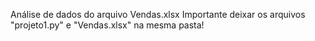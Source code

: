 Análise de dados do arquivo Vendas.xlsx
Importante deixar os arquivos "projeto1.py" e "Vendas.xlsx" na mesma pasta!
